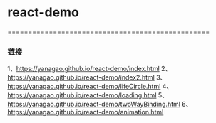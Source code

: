# react-demo
=================================================
### 链接
1、https://yanagao.github.io/react-demo/index.html
2、https://yanagao.github.io/react-demo/index2.html
3、https://yanagao.github.io/react-demo/lifeCircle.html
4、https://yanagao.github.io/react-demo/loading.html
5、https://yanagao.github.io/react-demo/twoWayBinding.html
6、https://yanagao.github.io/react-demo/animation.html